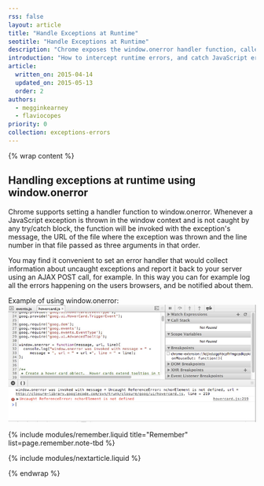 ```yaml
---
rss: false
layout: article
title: "Handle Exceptions at Runtime"
seotitle: "Handle Exceptions at Runtime"
description: "Chrome exposes the window.onerror handler function, called whenever an error happens in the JavaScript code execution."
introduction: "How to intercept runtime errors, and catch JavaScript errors and exceptions."
article:
  written_on: 2015-04-14
  updated_on: 2015-05-13
  order: 2
authors:
  - megginkearney
  - flaviocopes
priority: 0
collection: exceptions-errors
---
```

{% wrap content %}

## Handling exceptions at runtime using window.onerror

Chrome supports setting a handler function to window.onerror. Whenever a JavaScript exception is thrown in the window context and is not caught by any try/catch block, the function will be invoked with the exception's message, the URL of the file where the exception was thrown and the line number in that file passed as three arguments in that order.

You may find it convenient to set an error handler that would collect information about uncaught exceptions and report it back to your server using an AJAX POST call, for example. In this way you can for example log all the errors happening on the users browsers, and be notified about them.

Example of using window.onerror:
![Example of window.onerror handler](images/runtime-exceptions-window-onerror.jpg)

{% include modules/remember.liquid title="Remember" list=page.remember.note-tbd %}

{% include modules/nextarticle.liquid %}

{% endwrap %}
